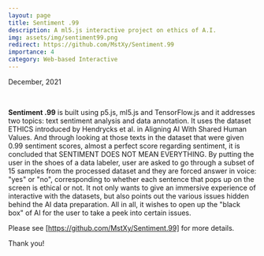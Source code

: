 ```yaml
---
layout: page
title: Sentiment .99
description: A ml5.js interactive project on ethics of A.I. 
img: assets/img/sentiment99.png
redirect: https://github.com/MstXy/Sentiment.99
importance: 4
category: Web-based Interactive
---
```


December, 2021

<br>

**Sentiment .99** is built using p5.js, ml5.js and TensorFlow.js and it addresses two topics: text sentiment analysis and data annotation. It uses the dataset ETHICS introduced by Hendrycks et al. in Aligning AI With Shared Human Values. And through looking at those texts in the dataset that were given 0.99 sentiment scores, almost a perfect score regarding sentiment, it is concluded that SENTIMENT DOES NOT MEAN EVERYTHING. By putting the user in the shoes of a data labeler, user are asked to go through a subset of 15 samples from the processed dataset and they are forced answer in voice: "yes" or "no", corresponding to whether each sentence that pops up on the screen is ethical or not. It not only wants to give an immersive experience of interactive with the datasets, but also points out the various issues hidden behind the AI data preparation. All in all, it wishes to open up the "black box" of AI for the user to take a peek into certain issues.

Please see [https://github.com/MstXy/Sentiment.99] for more details.

Thank you!

